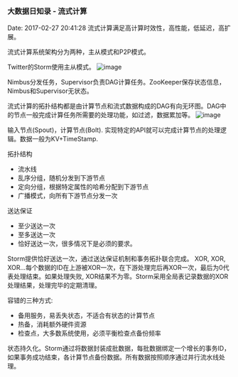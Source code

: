 <!--
title: 大数据日知录 - 流式计算
date: 2017-02-27 20:41:28
tags:
- Big Data
- Stream Processing
- Storm
-->
### 大数据日知录 - 流式计算
Date: 2017-02-27 20:41:28
流式计算满足高计算时效性，高性能，低延迟，高扩展。

流式计算系统架构分为两种，主从模式和P2P模式。

Twitter的Storm使用主从模式。
![image](http://openbus.readthedocs.io/en/latest/_images/DiagramStorm.png)

<!-- more -->

Nimbus分发任务，Supervisor负责DAG计算任务。ZooKeeper保存状态信息，Nimbus和Supervisor无状态。

流式计算的拓扑结构都是由计算节点和流式数据构成的DAG有向无环图。DAG中的节点一般完成计算任务所需要的处理功能，如过滤，数据累加等。
![image](http://www.ibm.com/developerworks/library/os-twitterstorm/figure1.gif)

输入节点(Spout)，计算节点(Bolt). 实现特定的API就可以完成计算节点的处理逻辑。数据一般为KV+TimeStamp.

拓扑结构
- 流水线
- 乱序分组，随机分发到下游节点
- 定向分组，根据特定属性的哈希分配到下游节点
- 广播模式，向所有下游节点分发一次

送达保证
- 至少送达一次
- 至多送达一次
- 恰好送达一次，很多情况下是必须的要求。

Storm提供恰好送达一次，通过送达保证机制和事务拓扑联合完成。 XOR, XOR, XOR...每个数据的ID在上游被XOR一次，在下游处理完后再XOR一次，最后为0代表处理结束。如果处理失败, XOR结果不为零。Storm采用全局表记录数据的XOR处理结果，处理完毕的定期清理。 

容错的三种方式: 
- 备用服务，易丢失状态，不适合有状态的计算节点
- 热备，消耗额外硬件资源
- 检查点，大多数系统使用，必须平衡检查点备份频率

状态持久化。Storm通过将数据封装成批数据，每批数据绑定一个增长的事务ID，如果事务成功结束，各计算节点备份数据。所有数据按照顺序通过并行流水线处理。




